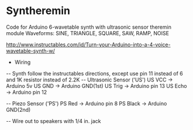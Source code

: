 # Syntheremin
Code for Arduino 6-wavetable synth with ultrasonic sensor theremin module
Waveforms: SINE, TRIANGLE, SQUARE, SAW, RAMP, NOISE

http://www.instructables.com/id/Turn-your-Arduino-into-a-4-voice-wavetable-synth-w/

- Wiring 

-- Synth
	follow the instructables directions, except use pin 11 instead of 6 and 1K resistor instead of 2.2K
-- Ultrasonic Sensor ('US')
	US VCC -> Arduino 5v
	US GND -> Arduino GND(1st)
	US Trig -> Arduino pin 13
	US Echo -> Arduino pin 12

-- Piezo Sensor ('PS')
	PS Red -> Arduino pin 8
	PS Black -> Arduino GND(2nd)

-- Wire out to speakers with 1/4 in. jack